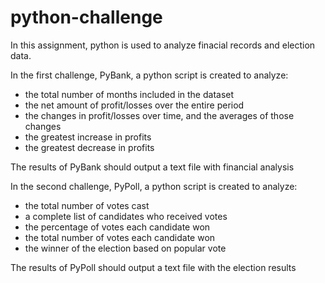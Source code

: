 # python-challenge

In this assignment, python is used to analyze finacial records and election data. 

In the first challenge, PyBank, a python script is created to analyze:
  - the total number of months included in the dataset
  - the net amount of profit/losses over the entire period
  - the changes in profit/losses over time, and the averages of those changes
  - the greatest increase in profits
  - the greatest decrease in profits

The results of PyBank should output a text file with financial analysis

In the second challenge, PyPoll, a python script is created to analyze:
  - the total number of votes cast
  -  a complete list of candidates who received votes
  -  the percentage of votes each candidate won
  -  the total number of votes each candidate won
  -  the winner of the election based on popular vote

The results of PyPoll should output a text file with the election results
